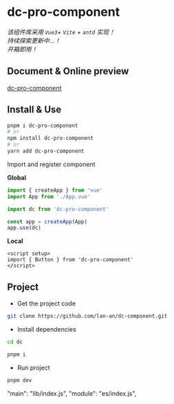 <!--
 * @Date: 2023-10-17 15:20:53
 * @Auth: 463997479@qq.com
 * @LastEditors: 463997479@qq.com
 * @LastEditTime: 2023-10-19 10:48:58
 * @FilePath: \dc-component\README.md
-->

# dc-pro-component

_该组件库采用 `Vue3`+ `Vite` + `antd` 实现！_<br/>
_持续探索更新中...！_<br/>
_开箱即用！_

## Document & Online preview

[dc-pro-component](https://lan-an.github.io/dc-component/)

## Install & Use

```bash
pnpm i dc-pro-component
# or
npm install dc-pro-component
# or
yarn add dc-pro-component
```

Import and register component

**Global**

```ts
import { createApp } from 'vue'
import App from './App.vue'

import dc from 'dc-pro-component'

const app = createApp(App)
app.use(dc)
```

**Local**

```vue
<script setup>
import { Button } from 'dc-pro-component'
</script>
```

## Project

- Get the project code

```sh
git clone https://github.com/lan-an/dc-component.git
```

- Install dependencies

```sh
cd dc

pnpm i
```

- Run project

```sh
pnpm dev
```

<div>

"main": "lib/index.js",
"module": "es/index.js",

</div>
